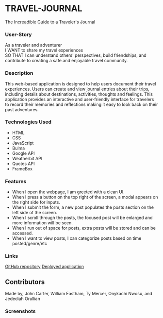 # TRAVEL-JOURNAL
The Increadible Guide to a Traveler's Journal

### User-Story
As a traveler and adventurer <br>
I WANT to share my travel experiences <br>
SO THAT I can understand others' perspectives, build friendships, and contribute to creating a safe and enjoyable travel community.

### Description
This web-based application is designed to help users document their travel experiences. Users can create and view journal entries about their trips, including details about destinations, activities, thoughts and feelings. This application provides an interactive and user-friendly interface for travelers to record their memories and reflections making it easy to look back on their past adventures.

### Technologies Used
* HTML
* CSS
* JavaScript
* Bulma
* Google API
* Weatherbit API
* Quotes API
* FrameBox

### Features
* When I open the webpage, I am greeted with a clean UI.
* When I press a button on the top right of the screen, a modal appears on the right side for inputs.
* When I submit the form, a new post populates the posts section on the left side of the screen.
* When I scroll through the posts, the focused post will be enlarged and more information will be seen.
* When I run out of space for posts, extra posts will be stored and can be accessed.
* When I want to view posts, I can categorize posts based on time posted/genre/etc

### Links
[GitHub repository](https://github.com/jcjohncarter3/travel-journal)
[Deployed application]()

## Contributors
Made by, John Carter, William Eastham, Ty Mercer, Onykachi Nwosu, and Jedediah Orullian

### Screenshots